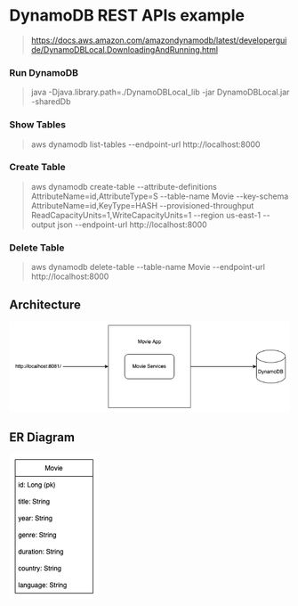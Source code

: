 # DynamoDB REST APIs example

>  https://docs.aws.amazon.com/amazondynamodb/latest/developerguide/DynamoDBLocal.DownloadingAndRunning.html
  
### Run DynamoDB

>  java -Djava.library.path=./DynamoDBLocal_lib -jar DynamoDBLocal.jar -sharedDb

### Show Tables

>  aws dynamodb list-tables --endpoint-url http://localhost:8000

### Create Table

>  aws dynamodb create-table --attribute-definitions AttributeName=id,AttributeType=S --table-name Movie --key-schema AttributeName=id,KeyType=HASH --provisioned-throughput ReadCapacityUnits=1,WriteCapacityUnits=1 --region us-east-1 --output json --endpoint-url http://localhost:8000

### Delete Table

>  aws dynamodb delete-table --table-name Movie --endpoint-url http://localhost:8000

## Architecture

![architecture](architecture.png)

## ER Diagram

![er-diagram](er-diagram.png)
